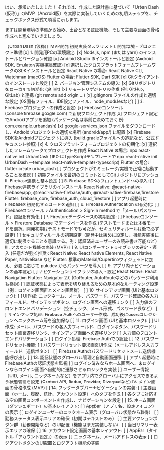 はい、承知いたしました！
それでは、作成した設計書に基づいて「Urban Dash (仮称)」のMVP（Android版）を実際に実装していくための初期ステップを、チェックボックス形式で順番に示します。

まずは開発環境の準備から始め、土台となる認証機能、そして主要な画面の骨格作成へと進んでいきましょう。

【Urban Dash (仮称)】MVP開発 初期実装タスクリスト
I. 開発環境・プロジェクト準備
[x] 1. 開発用PCの環境設定:
[x] Node.js, npm (または yarn) のインストールとバージョン確認
[x] Android Studio のインストールと設定 (Android SDK, Emulator/実機接続確認)
[x] 選択したクロスプラットフォームフレームワークのSDKインストールと設定
React Native の場合: React Native CLI, Watchman (macOS)
Flutter の場合: Flutter SDK, Dart SDK
[x] Gitクライアントのインストールと設定
[ ] 2. バージョン管理システムの導入:
[x] Gitリポジトリをローカルで初期化 (git init)
[x] リモートリポジトリの作成 (例: GitHub, GitLab) と連携 (git remote add origin ...)
[x] .gitignore ファイルの作成と適切な設定 (OS固有ファイル、IDE設定ファイル、node_modulesなど)
[ ] 3. Firebase プロジェクトの作成と設定:
[x] Firebaseコンソール (console.firebase.google.com) で新規プロジェクト作成
[x] プロジェクト設定でAndroidアプリを追加 (パッケージ名は事前に決めておく 例: com.example.urbandash)
[x] google-services.json ファイルをダウンロードし、Androidプロジェクトの適切な場所 (android/app/) に配置
[x] Firebase SDKをAndroidプロジェクトに導入 (build.gradleファイルへの追記など、公式ドキュメント参照)
[x] 4. クロスプラットフォームプロジェクトの初期化:
[x] 選択したフレームワークでプロジェクトを作成
React Native の場合: npx react-native init UrbanDash (またはTypeScriptテンプレートで npx react-native init UrbanDash --template react-native-template-typescript)
Flutter の場合: flutter create urban_dash
[ ] プロジェクトがエミュレータ/実機で正常に起動することを確認
[ ] 初期ファイルを最初のコミットとしてGitリポジトリにプッシュ
II. Firebase連携と基本設定
[ ] 5. Firebase SDKのフロントエンドへの導入:
[ ] Firebase連携ライブラリのインストール
React Native: @react-native-firebase/app, @react-native-firebase/auth, @react-native-firebase/firestore
Flutter: firebase_core, firebase_auth, cloud_firestore
[ ] アプリ起動時にFirebaseを初期化するコードを追加
[ ] 6. Firebase Authentication の有効化:
[ ] Firebaseコンソール > Authentication > Sign-in method で「メール/パスワード」認証を有効化
[ ] 7. Firestoreデータベースの初期設定:
[ ] Firebaseコンソール > Firestore Database でデータベースを作成 (テストモードまたは本番モードを選択。開発初期はテストモードでも可だが、セキュリティルールは後で必ず設定)
[ ] セキュリティルールの初期設定（開発中は緩めに設定し、機能実装後に適切に制限することを意識する。例：認証済みユーザーのみ読み書き可能など）
III. アカウント機能の実装 (MVP)
[ ] 8. UIコンポーネントライブラリの選定・導入 (任意だが強く推奨):
React Native: React Native Elements, React Native Paper, NativeBase など
Flutter: 標準のMaterial/Cupertinoウィジェットに加え、必要に応じて pub.dev からパッケージを導入
[ ] 9. アプリ内ナビゲーションの基本設定:
[ ] ナビゲーションライブラリの導入・設定
React Native: React Navigation
Flutter: Navigator 2.0 (GoRouter, AutoRouteなどのパッケージ利用も検討)
[ ] 認証状態によって表示を切り替えるための基本的なルーティング設定（例：ログイン画面群とメイン画面群）
[ ] 10. サインアップ画面 (UIと基本ロジック):
[ ] UI作成: ニックネーム、メール、パスワード、パスワード確認の各入力フィールド、サインアップボタン、ログイン画面への遷移リンク
[ ] 入力値のフロントエンドバリデーション（空チェック、メール形式、パスワード長など）
[ ] サインアップ処理: Firebase Authへのユーザー作成、成功後にusersコレクションへニックネーム等を追加保存
[ ] 11. ログイン画面 (UIと基本ロジック):
[ ] UI作成: メール、パスワードの各入力フィールド、ログインボタン、パスワードリセット画面遷移リンク、サインアップ画面への遷移リンク
[ ] 入力値のフロントエンドバリデーション
[ ] ログイン処理: Firebase Authでの認証
[ ] 12. パスワードリセット機能:
[ ] パスワードリセット要求画面UI作成（メールアドレス入力フィールド、送信ボタン）
[ ] Firebase Authのパスワードリセットメール送信機能呼び出し
[ ] 13. 認証状態のグローバル管理と自動画面遷移:
[ ] アプリ起動時にFirebase Authの認証状態を監視
[ ] ログイン済みならホーム画面へ、未ログインならログイン画面へ自動的に遷移させるロジックを実装
[ ] ユーザー情報（UID, メール, ニックネームなど）をアプリ内でグローバルにアクセスできるよう状態管理を設定 (Context API, Redux, Provider, Riverpodなど)
IV. メイン画面の骨格作成 (MVP)
[ ] 14. フッタータブバーナビゲーションの実装:
[ ] 主要画面（ホーム、履歴、統計、アカウント設定）へのタブを作成
[ ] 各タブに対応する空の画面コンポーネントを作成し、ナビゲーションを設定
[ ] 15. ホーム画面（ダッシュボード）の基本レイアウト:
[ ] AppBar（アプリ名、設定アイコン）の表示
[ ] ログインユーザーのニックネーム表示（グローバル状態から取得）
[ ] 勤務ステータス表示エリアの確保（初期はテキストのみ）
[ ] 主要アクションボタン群（勤務開始など）のUI配置（機能はまだ実装しない）
[ ] 当日サマリー表示エリアの確保
[ ] 16. アカウント設定画面の基本レイアウト:
[ ] AppBar（タイトル「アカウント設定」）の表示
[ ] ニックネーム、メールアドレスの表示
[ ] ログアウトボタンのUI配置とログアウト機能の実装